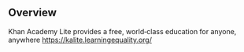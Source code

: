 ## Overview
Khan Academy Lite provides a free, world‑class education for anyone, anywhere
https://kalite.learningequality.org/
